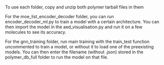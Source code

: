 To use each folder, copy and unzip both polymer tarball files in them

For the moe_list_encoder_decoder folder, you can run encoder_decoder_ml.py to train a model with a certain architecture. You can then import the model in the aed_visualisation.py and run it on a few molecules to see its accuracy.

For the gnn_training folder, run main training with the train_test function uncommented to train a model, or without it to load one of the preexisting models. You can then enter the filename (without .json) stored in the polymer_db_full folder to run the model on that file.

